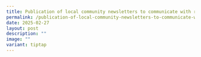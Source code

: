 ```yaml
---
title: Publication of local community newsletters to communicate with residents
permalink: /publication-of-local-community-newsletters-to-communicate-with-residents/
date: 2025-02-27
layout: post
description: ""
image: ""
variant: tiptap
---
```

